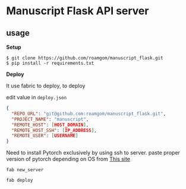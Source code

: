 # Manuscript Flask API server

## usage

**Setup**

```console
$ git clone https://github.com/roamgom/manuscript_flask.git
$ pip install -r requirements.txt
```

**Deploy**

It use fabric to deploy, to deploy

edit value in `deploy.json`

```json
{
  "REPO_URL": "git@github.com:roamgom/manuscript_flask.git",
  "PROJECT_NAME": "manuscript",
  "REMOTE_HOST": [HOST_DOMAIN],
  "REMOTE_HOST_SSH": [IP_ADDRESS],
  "REMOTE_USER": [USERNAME]
}
```

Need to install Pytorch exclusively by using ssh to server.
paste proper version of pytorch depending on OS from [This site](https://pytorch.org/get-started/locally/)

```console
fab new_server

fab deploy
```
